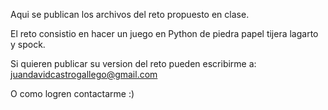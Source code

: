 Aqui se publican los archivos del reto propuesto en clase.

El reto consistio en hacer un juego en Python de piedra papel tijera lagarto y spock.

Si quieren publicar su version del reto pueden escribirme a:
juandavidcastrogallego@gmail.com

O como logren contactarme :)
